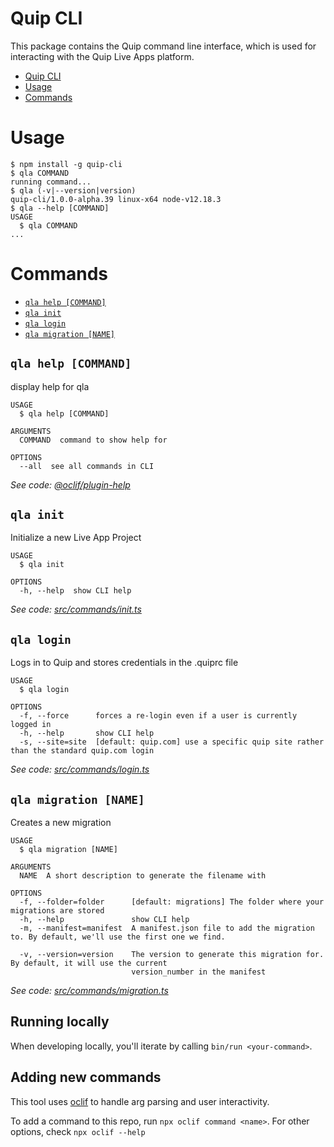 # Quip CLI

This package contains the Quip command line interface, which is used for interacting with the Quip Live Apps platform.

<!-- toc -->
* [Quip CLI](#quip-cli)
* [Usage](#usage)
* [Commands](#commands)
<!-- tocstop -->

# Usage

<!-- usage -->
```sh-session
$ npm install -g quip-cli
$ qla COMMAND
running command...
$ qla (-v|--version|version)
quip-cli/1.0.0-alpha.39 linux-x64 node-v12.18.3
$ qla --help [COMMAND]
USAGE
  $ qla COMMAND
...
```
<!-- usagestop -->

# Commands

<!-- commands -->
* [`qla help [COMMAND]`](#qla-help-command)
* [`qla init`](#qla-init)
* [`qla login`](#qla-login)
* [`qla migration [NAME]`](#qla-migration-name)

## `qla help [COMMAND]`

display help for qla

```
USAGE
  $ qla help [COMMAND]

ARGUMENTS
  COMMAND  command to show help for

OPTIONS
  --all  see all commands in CLI
```

_See code: [@oclif/plugin-help](https://github.com/oclif/plugin-help/blob/v3.1.0/src/commands/help.ts)_

## `qla init`

Initialize a new Live App Project

```
USAGE
  $ qla init

OPTIONS
  -h, --help  show CLI help
```

_See code: [src/commands/init.ts](https://github.com/quip/quip-apps/blob/v1.0.0-alpha.39/src/commands/init.ts)_

## `qla login`

Logs in to Quip and stores credentials in the .quiprc file

```
USAGE
  $ qla login

OPTIONS
  -f, --force      forces a re-login even if a user is currently logged in
  -h, --help       show CLI help
  -s, --site=site  [default: quip.com] use a specific quip site rather than the standard quip.com login
```

_See code: [src/commands/login.ts](https://github.com/quip/quip-apps/blob/v1.0.0-alpha.39/src/commands/login.ts)_

## `qla migration [NAME]`

Creates a new migration

```
USAGE
  $ qla migration [NAME]

ARGUMENTS
  NAME  A short description to generate the filename with

OPTIONS
  -f, --folder=folder      [default: migrations] The folder where your migrations are stored
  -h, --help               show CLI help
  -m, --manifest=manifest  A manifest.json file to add the migration to. By default, we'll use the first one we find.

  -v, --version=version    The version to generate this migration for. By default, it will use the current
                           version_number in the manifest
```

_See code: [src/commands/migration.ts](https://github.com/quip/quip-apps/blob/v1.0.0-alpha.39/src/commands/migration.ts)_
<!-- commandsstop -->

## Running locally

When developing locally, you'll iterate by calling `bin/run <your-command>`.

## Adding new commands

This tool uses [oclif](https://oclif.io/) to handle arg parsing and user interactivity.

To add a command to this repo, run `npx oclif command <name>`. For other options, check `npx oclif --help`

